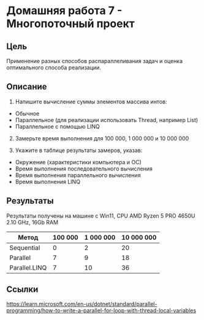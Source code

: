 # Домашняя работа 7 - Многопоточный проект

## Цель
Применение разных способов распараллеливания задач и оценка оптимального способа реализации.

## Описание
1. Напишите вычисление суммы элементов массива интов:
  - Обычное
  - Параллельное (для реализации использовать Thread, например List)
  - Параллельное с помощью LINQ

2. Замерьте время выполнения для 100 000, 1 000 000 и 10 000 000

3. Укажите в таблице результаты замеров, указав:
  - Окружение (характеристики компьютера и ОС)
  - Время выполнения последовательного вычисления
  - Время выполнения параллельного вычисления
  - Время выполнения LINQ

## Результаты

Результаты получены на машине с Win11, CPU AMD Ryzen 5 PRO 4650U 2.10 GHz, 16Gb RAM

| Метод         | 100 000  | 1 000 000 | 10 000 000 |
|---------------|----------|-----------|------------|
| Sequential    |      0   |    2      |   20       |
| Parallel      |      7   |    9      |   18       |
| Parallel.LINQ |      7   |    10     |   36       |

## Ссылки
https://learn.microsoft.com/en-us/dotnet/standard/parallel-programming/how-to-write-a-parallel-for-loop-with-thread-local-variables
